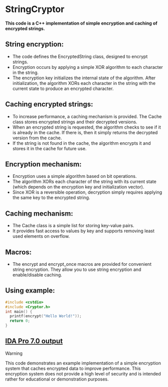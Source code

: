 # StringCryptor
**This code is a C++ implementation of simple encryption and caching of encrypted strings.**
## **String encryption:**
- The code defines the EncryptedString class, designed to encrypt strings.
- Encryption occurs by applying a simple XOR algorithm to each character in the string.
- The encryption key initializes the internal state of the algorithm. After initialization, the algorithm XORs each character in the string with the current state to produce an encrypted character.
## **Caching encrypted strings:**
- To increase performance, a caching mechanism is provided. The Cache class stores encrypted strings and their decrypted versions.
- When an encrypted string is requested, the algorithm checks to see if it is already in the cache. If there is, then it simply returns the decrypted version from the cache.
- If the string is not found in the cache, the algorithm encrypts it and stores it in the cache for future use.
## **Encryption mechanism:**
- Encryption uses a simple algorithm based on bit operations.
- The algorithm XORs each character of the string with its current state (which depends on the encryption key and initialization vector).
- Since XOR is a reversible operation, decryption simply requires applying the same key to the encrypted string.
## **Caching mechanism:**
- The Cache class is a simple list for storing key-value pairs.
- It provides fast access to values ​​by key and supports removing least used elements on overflow.
## **Macros:**
- The encrypt and encrypt_once macros are provided for convenient string encryption. They allow you to use string encryption and enable/disable caching.

## **Using example:**
```cpp
#include <cstdio>
#include <Cryptor.h>
int main() {
  printf(encrypt("Hello World!"));
  return 0;
}
```
## [IDA Pro 7.0 output](Output.cpp)

> [!WARNING]
> This code demonstrates an example implementation of a simple encryption system that caches encrypted data to improve performance. This encryption system does not provide a high level of security and is intended rather for educational or demonstration purposes.
